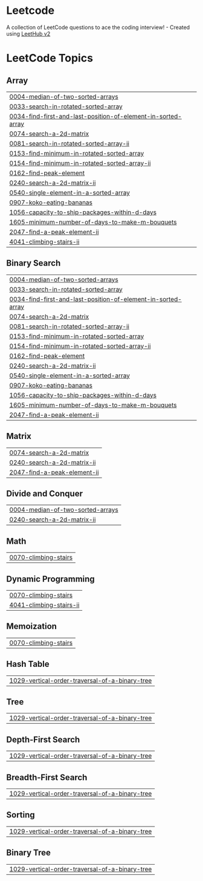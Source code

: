 # Leetcode
A collection of LeetCode questions to ace the coding interview! - Created using [LeetHub v2](https://github.com/arunbhardwaj/LeetHub-2.0)

<!---LeetCode Topics Start-->
# LeetCode Topics
## Array
|  |
| ------- |
| [0004-median-of-two-sorted-arrays](https://github.com/snehabarman04/Leetcode/tree/master/0004-median-of-two-sorted-arrays) |
| [0033-search-in-rotated-sorted-array](https://github.com/snehabarman04/Leetcode/tree/master/0033-search-in-rotated-sorted-array) |
| [0034-find-first-and-last-position-of-element-in-sorted-array](https://github.com/snehabarman04/Leetcode/tree/master/0034-find-first-and-last-position-of-element-in-sorted-array) |
| [0074-search-a-2d-matrix](https://github.com/snehabarman04/Leetcode/tree/master/0074-search-a-2d-matrix) |
| [0081-search-in-rotated-sorted-array-ii](https://github.com/snehabarman04/Leetcode/tree/master/0081-search-in-rotated-sorted-array-ii) |
| [0153-find-minimum-in-rotated-sorted-array](https://github.com/snehabarman04/Leetcode/tree/master/0153-find-minimum-in-rotated-sorted-array) |
| [0154-find-minimum-in-rotated-sorted-array-ii](https://github.com/snehabarman04/Leetcode/tree/master/0154-find-minimum-in-rotated-sorted-array-ii) |
| [0162-find-peak-element](https://github.com/snehabarman04/Leetcode/tree/master/0162-find-peak-element) |
| [0240-search-a-2d-matrix-ii](https://github.com/snehabarman04/Leetcode/tree/master/0240-search-a-2d-matrix-ii) |
| [0540-single-element-in-a-sorted-array](https://github.com/snehabarman04/Leetcode/tree/master/0540-single-element-in-a-sorted-array) |
| [0907-koko-eating-bananas](https://github.com/snehabarman04/Leetcode/tree/master/0907-koko-eating-bananas) |
| [1056-capacity-to-ship-packages-within-d-days](https://github.com/snehabarman04/Leetcode/tree/master/1056-capacity-to-ship-packages-within-d-days) |
| [1605-minimum-number-of-days-to-make-m-bouquets](https://github.com/snehabarman04/Leetcode/tree/master/1605-minimum-number-of-days-to-make-m-bouquets) |
| [2047-find-a-peak-element-ii](https://github.com/snehabarman04/Leetcode/tree/master/2047-find-a-peak-element-ii) |
| [4041-climbing-stairs-ii](https://github.com/snehabarman04/Leetcode/tree/master/4041-climbing-stairs-ii) |
## Binary Search
|  |
| ------- |
| [0004-median-of-two-sorted-arrays](https://github.com/snehabarman04/Leetcode/tree/master/0004-median-of-two-sorted-arrays) |
| [0033-search-in-rotated-sorted-array](https://github.com/snehabarman04/Leetcode/tree/master/0033-search-in-rotated-sorted-array) |
| [0034-find-first-and-last-position-of-element-in-sorted-array](https://github.com/snehabarman04/Leetcode/tree/master/0034-find-first-and-last-position-of-element-in-sorted-array) |
| [0074-search-a-2d-matrix](https://github.com/snehabarman04/Leetcode/tree/master/0074-search-a-2d-matrix) |
| [0081-search-in-rotated-sorted-array-ii](https://github.com/snehabarman04/Leetcode/tree/master/0081-search-in-rotated-sorted-array-ii) |
| [0153-find-minimum-in-rotated-sorted-array](https://github.com/snehabarman04/Leetcode/tree/master/0153-find-minimum-in-rotated-sorted-array) |
| [0154-find-minimum-in-rotated-sorted-array-ii](https://github.com/snehabarman04/Leetcode/tree/master/0154-find-minimum-in-rotated-sorted-array-ii) |
| [0162-find-peak-element](https://github.com/snehabarman04/Leetcode/tree/master/0162-find-peak-element) |
| [0240-search-a-2d-matrix-ii](https://github.com/snehabarman04/Leetcode/tree/master/0240-search-a-2d-matrix-ii) |
| [0540-single-element-in-a-sorted-array](https://github.com/snehabarman04/Leetcode/tree/master/0540-single-element-in-a-sorted-array) |
| [0907-koko-eating-bananas](https://github.com/snehabarman04/Leetcode/tree/master/0907-koko-eating-bananas) |
| [1056-capacity-to-ship-packages-within-d-days](https://github.com/snehabarman04/Leetcode/tree/master/1056-capacity-to-ship-packages-within-d-days) |
| [1605-minimum-number-of-days-to-make-m-bouquets](https://github.com/snehabarman04/Leetcode/tree/master/1605-minimum-number-of-days-to-make-m-bouquets) |
| [2047-find-a-peak-element-ii](https://github.com/snehabarman04/Leetcode/tree/master/2047-find-a-peak-element-ii) |
## Matrix
|  |
| ------- |
| [0074-search-a-2d-matrix](https://github.com/snehabarman04/Leetcode/tree/master/0074-search-a-2d-matrix) |
| [0240-search-a-2d-matrix-ii](https://github.com/snehabarman04/Leetcode/tree/master/0240-search-a-2d-matrix-ii) |
| [2047-find-a-peak-element-ii](https://github.com/snehabarman04/Leetcode/tree/master/2047-find-a-peak-element-ii) |
## Divide and Conquer
|  |
| ------- |
| [0004-median-of-two-sorted-arrays](https://github.com/snehabarman04/Leetcode/tree/master/0004-median-of-two-sorted-arrays) |
| [0240-search-a-2d-matrix-ii](https://github.com/snehabarman04/Leetcode/tree/master/0240-search-a-2d-matrix-ii) |
## Math
|  |
| ------- |
| [0070-climbing-stairs](https://github.com/snehabarman04/Leetcode/tree/master/0070-climbing-stairs) |
## Dynamic Programming
|  |
| ------- |
| [0070-climbing-stairs](https://github.com/snehabarman04/Leetcode/tree/master/0070-climbing-stairs) |
| [4041-climbing-stairs-ii](https://github.com/snehabarman04/Leetcode/tree/master/4041-climbing-stairs-ii) |
## Memoization
|  |
| ------- |
| [0070-climbing-stairs](https://github.com/snehabarman04/Leetcode/tree/master/0070-climbing-stairs) |
## Hash Table
|  |
| ------- |
| [1029-vertical-order-traversal-of-a-binary-tree](https://github.com/snehabarman04/Leetcode/tree/master/1029-vertical-order-traversal-of-a-binary-tree) |
## Tree
|  |
| ------- |
| [1029-vertical-order-traversal-of-a-binary-tree](https://github.com/snehabarman04/Leetcode/tree/master/1029-vertical-order-traversal-of-a-binary-tree) |
## Depth-First Search
|  |
| ------- |
| [1029-vertical-order-traversal-of-a-binary-tree](https://github.com/snehabarman04/Leetcode/tree/master/1029-vertical-order-traversal-of-a-binary-tree) |
## Breadth-First Search
|  |
| ------- |
| [1029-vertical-order-traversal-of-a-binary-tree](https://github.com/snehabarman04/Leetcode/tree/master/1029-vertical-order-traversal-of-a-binary-tree) |
## Sorting
|  |
| ------- |
| [1029-vertical-order-traversal-of-a-binary-tree](https://github.com/snehabarman04/Leetcode/tree/master/1029-vertical-order-traversal-of-a-binary-tree) |
## Binary Tree
|  |
| ------- |
| [1029-vertical-order-traversal-of-a-binary-tree](https://github.com/snehabarman04/Leetcode/tree/master/1029-vertical-order-traversal-of-a-binary-tree) |
<!---LeetCode Topics End-->